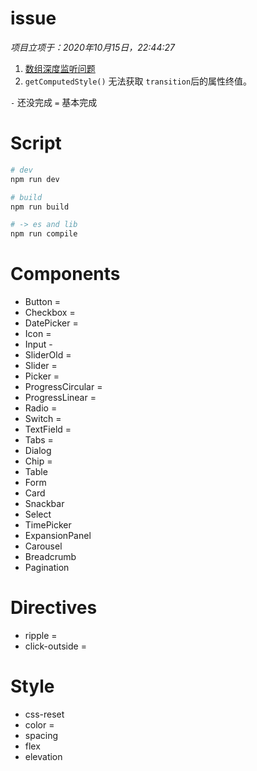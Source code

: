 # issue

_项目立项于：2020年10月15日，22:44:27_

1. [数组深度监听问题](https://github.com/vuejs/vue-next/issues/2116)
2. `getComputedStyle()` 无法获取 `transition`后的属性终值。

`-` 还没完成
`=` 基本完成

# Script

```bash
# dev
npm run dev

# build
npm run build

# -> es and lib
npm run compile
```

# Components

- Button =
- Checkbox =
- DatePicker =
- Icon =
- Input -
- SliderOld =
- Slider =
- Picker =
- ProgressCircular =
- ProgressLinear =
- Radio =
- Switch =
- TextField =
- Tabs =
- Dialog 
- Chip =
- Table
- Form
- Card
- Snackbar
- Select
- TimePicker
- ExpansionPanel
- Carousel
- Breadcrumb
- Pagination

# Directives

- ripple =
- click-outside =

# Style

- css-reset
- color =
- spacing
- flex
- elevation
